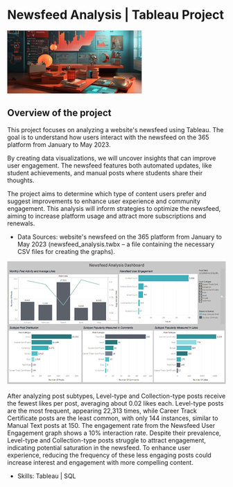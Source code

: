 # Newsfeed Analysis | Tableau Project

![](Cover_Image.png)

## Overview of the project

This project focuses on analyzing a website's newsfeed using Tableau. The goal is to understand how users interact with the newsfeed on the 365 platform from January to May 2023. 

By creating data visualizations, we will uncover insights that can improve user engagement. The newsfeed features both automated updates, like student achievements, and manual posts where students share their thoughts. 

The project aims to determine which type of content users prefer and suggest improvements to enhance user experience and community engagement. This analysis will inform strategies to optimize the newsfeed, aiming to increase platform usage and attract more subscriptions and renewals.

* Data Sources: website's newsfeed on the 365 platform from January to May 2023 (newsfeed_analysis.twbx – a file containing the necessary CSV files for creating the graphs).
  
![](News_Feed_Analysis_Dashboard.png)

After analyzing post subtypes, Level-type and Collection-type posts receive the fewest likes per post, averaging about 0.02 likes each. Level-type posts are the most frequent, appearing 22,313 times, while Career Track Certificate posts are the least common, with only 144 instances, similar to Manual Text posts at 150. The engagement rate from the Newsfeed User Engagement graph shows a 10% interaction rate. Despite their prevalence, Level-type and Collection-type posts struggle to attract engagement, indicating potential saturation in the newsfeed. To enhance user experience, reducing the frequency of these less engaging posts could increase interest and engagement with more compelling content.

* Skills: Tableau | SQL

